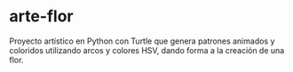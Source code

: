 # arte-flor
Proyecto artístico en Python con Turtle que genera patrones animados y coloridos utilizando arcos y colores HSV, dando forma a la creación de una flor.
